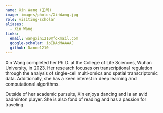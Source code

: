 ```yaml
---
name: Xin Wang (王昕)
image: images/photos/XinWang.jpg
role: visiting-scholar
aliases:
  - Xin Wang
links:
  email: wangxin1210@foxmail.com
  google-scholar: ioIDAdMAAAAJ 
  github: Danne1210
---
```


Xin Wang completed her Ph.D. at the College of Life Sciences, Wuhan University, in 2023. Her research focuses on transcriptional regulation through the analysis of single-cell multi-omics and spatial transcriptomic data. Additionally, she has a keen interest in deep learning and computational algorithms.

Outside of her academic pursuits, Xin enjoys dancing and is an avid badminton player. She is also fond of reading and has a passion for traveling.